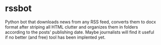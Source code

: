 # rssbot
Python bot that downloads news from any RSS feed, converts them to docx format after striping all HTML clutter and organizes them in folders according to the posts' publishing date. 
Maybe journalists will find it useful if no better (and free) tool has been implented yet.
